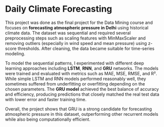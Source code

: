 # Daily Climate Forecasting

This project was done as the final project for the Data Mining course and focuses on **forecasting atmospheric pressure in Delhi** using historical climate data. The dataset was sequential and required several preprocessing steps such as scaling features with MinMaxScaler and removing outliers (especially in wind speed and mean pressure) using z-score thresholds. After cleaning, the data became suitable for time-series modeling.

To model the sequential patterns, I experimented with different deep learning approaches including **LSTM**, **RNN**, and **GRU** networks. The models were trained and evaluated with metrics such as MAE, MSE, RMSE, and R². While simple LSTM and RNN models performed reasonably well, they sometimes suffered from underfitting or overfitting depending on the chosen parameters. The **GRU model** achieved the best balance of accuracy and efficiency, producing predictions that closely matched the real test data with lower error and faster training time.

Overall, the project shows that GRU is a strong candidate for forecasting atmospheric pressure in this dataset, outperforming other recurrent models while also being computationally efficient.  
